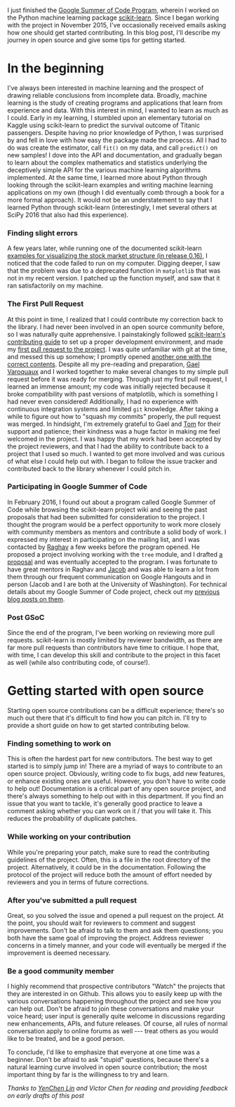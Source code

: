 I just finished the [Google Summer of Code Program](https://summerofcode.withgoogle.com/), wherein I worked on the Python machine learning package [scikit-learn](https://github.com/scikit-learn/scikit-learn). Since I began working with the project in November 2015, I've occasionally received emails asking how one should get started contributing. In this blog post, I'll describe my journey in open source and give some tips for getting started.

# In the beginning
I've always been interested in machine learning and the prospect of drawing reliable conclusions from incomplete data. Broadly, machine learning is the study of creating programs and applications that learn from experience and data. 
With this interest in mind, I wanted to learn as much as I could. Early in my learning, I stumbled upon an elementary tutorial on Kaggle using scikit-learn to predict the survival outcome of Titanic passengers. 
Despite having no prior knowledge of Python, I was surprised by and fell in love with how easy the package made the proecss. All I had to do was create the estimator, call `fit()` on my data, and call `predict()` on new samples! I dove into the API and documentation, and gradually began to learn about the complex mathematics and statistics underlying the deceptively simple API for the various machine learning algorithms implemented. At the same time, I learned more about Python through looking through the scikit-learn examples and writing machine learning applications on my own (though I did eventually comb through a book for a more formal approach). It would not be an understatement to say that I learned Python through scikit-learn (interestingly, I met several others at SciPy 2016 that also had this experience).

### Finding slight errors
A few years later, while running one of the documented scikit-learn [examples for visualizing the stock market structure (in release 0.16)](http://scikit-learn.org/0.16/auto_examples/applications/plot_stock_market.html#example-applications-plot-stock-market-py), I noticed that the code failed to run on my computer. Digging deeper, I saw that the problem was due to a deprecated function in `matplotlib` that was not in my recent version. I patched up the function myself, and saw that it ran satisfactorily on my machine.

### The First Pull Request
At this point in time, I realized that I could contribute my correction back to the library. I had never been involved in an open source community before, so I was naturally quite apprehensive. I painstakingly followed [scikit-learn's contributing guide](http://scikit-learn.org/stable/developers/contributing.html) to set up a proper development environment, and made my [first pull request to the project](https://github.com/scikit-learn/scikit-learn/pull/5917). I was quite unfamiliar with git at the time, and messed this up somehow; I promptly opened [another one with the correct contents](https://github.com/scikit-learn/scikit-learn/pull/5919/files). 
Despite all my pre-reading and preparation, [Gael Varoquaux](https://github.com/GaelVaroquaux) and I worked together to make several changes to my simple pull request before it was ready for merging. 
Through just my first pull request, I learned an immense amount; my code was initially rejected because it broke compatibility with past versions of matplotlib, which is something I had never even considered! Additionally, I had no experience with continuous integration systems and limited `git` knowledge. After taking a while to figure out how to "squash my commits" properly, the pull request was merged. 
In hindsight, I'm extremely grateful to Gael and [Tom](https://github.com/TomDLT) for their support and patience; their kindness was a huge factor in making me feel welcomed in the project. I was happy that my work had been accepted by the project reviewers, and that I had the ability to contribute back to a project that I used so much. I wanted to get more involved and was curious of what else I could help out with. I began to follow the issue tracker and contributed back to the library whenever I could pitch in.

### Participating in Google Summer of Code
In February 2016, I found out about a program called Google Summer of Code while browsing the scikit-learn project wiki and seeing the past proposals that had been submitted for consideration to the project. I thought the program would be a perfect opportunity to work more closely with community members as mentors and contribute a solid body of work. I expressed my interest in participating on the mailing list, and I was contacted by [Raghav](https://github.com/raghavrv) a few weeks before the program opened. He proposed a project involving working with the `tree` module, and I drafted [a proposal](https://github.com/scikit-learn/scikit-learn/wiki/GSoC-2016-Proposal:-Addition-of-various-enhancements-to-the-tree-module-by-completing-stalled-pull-requests.) and was eventually accepted to the program. I was fortunate to have great mentors in Raghav and [Jacob](https://github.com/jmschrei) and was able to learn a lot from them through our frequent communication on Google Hangouts and in person (Jacob and I are both at the University of Washington). For technical details about my Google Summer of Code project, check out my [previous blog posts on them](http://blog.nelsonliu.me/tag/gsoc).

### Post GSoC
Since the end of the program, I've been working on reviewing more pull requests. scikit-learn is mostly limited by reviewer bandwidth, as there are far more pull requests than contributors have time to critique. I hope that, with time, I can develop this skill and contribute to the project in this facet as well (while also contributing code, of course!).

# Getting started with open source
Starting open source contributions can be a difficult experience; there's so much out there that it's difficult to find how you can pitch in. I'll try to provide a short guide on how to get started contributing below.

### Finding something to work on
This is often the hardest part for new contributors. The best way to get started is to simply jump in! There are a myriad of ways to contribute to an open source project. Obviously, writing code to fix bugs, add new features, or enhance existing ones are useful. However, you don't have to write code to help out! Documentation is a critical part of any open source project, and there's always something to help out with in this department. 
If you find an issue that you want to tackle, it's generally good practice to leave a comment asking whether you can work on it / that you will take it. This reduces the probability of duplicate patches.

### While working on your contribution
While you're preparing your patch, make sure to read the contributing guidelines of the project. Often, this is a file in the root directory of the project. Alternatively, it could be in the documentation. Following the protocol of the project will reduce both the amount of effort needed by reviewers and you in terms of future corrections.

### After you've submitted a pull request
Great, so you solved the issue and opened a pull request on the project. At the point, you should wait for reviewers to comment and suggest improvements. Don't be afraid to talk to them and ask them questions; you both have the same goal of improving the project. Address reviewer concerns in a timely manner, and your code will eventually be merged if the improvement is deemed necessary.

### Be a good community member
I highly recommend that prospective contributors "Watch" the projects that they are interested in on Github. This allows you to easily keep up with the various conversations happening throughout the project and see how you can help out. Don't be afraid to join these conversations and make your voice heard; user input is generally quite welcome in discussions regarding new enhancements, APIs, and future releases. Of course, all rules of normal conversation apply to online forums as well --- treat others as you would like to be treated, and be a good person.

To conclude, I'd like to emphasize that everyone at one time was a beginner. Don't be afraid to ask "stupid" questions, because there's a natural learning curve involved in open source contribution; the most important thing by far is the willingness to try and learn.

*Thanks to [YenChen Lin](https://github.com/yenchenlin) and Victor Chen for reading and providing feedback on early drafts of this post*

